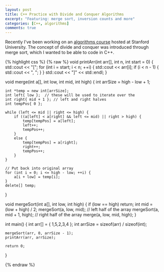 ```yaml
---
layout: post
title: C++ Practice with Divide and Conquer Algorithms
excerpt: "Featuring: merge sort, inversion counts and more"
categories: [C++, algorithms]
comments: true
---
```


Recently I've been working on an [algorithms course](https://lagunita.stanford.edu/courses/course-v1:Engineering+Algorithms1+SelfPaced/info) hosted at Stanford University. The concept of divide and conquer was introduced through merge sort, which I wanted to be able to code in C++. 

{% highlight css %} {% raw %}
void printArr(int arr[], int n, int start = 0) {
	std::cout << "[";
	for (int i = start; i < n; ++i) {
		std::cout << arr[i];
		if (i < n - 1) {
			std::cout << ", ";
		}
	}
	std::cout << "]" << std::endl;
}

void merge(int a[], int low, int mid, int high) {
	int arrSize = high - low + 1;

	int *temp = new int[arrSize];
	int left{ low };  // these will be used to iterate over the
	int right{ mid + 1 }; // left and right halves
	int tempPos{ 0 };

	while (left <= mid || right <= high) {
		if ((a[left] < a[right] && left <= mid) || right > high) {
			temp[tempPos] = a[left];
			left++;
			tempPos++;
		}
		else {
			temp[tempPos] = a[right];
			right++;
			tempPos++;
		}
	}

	// Put back into original array
	for (int i = 0; i <= high - low; ++i) {
		a[i + low] = temp[i];
	}
	delete[] temp;
}

void mergeSort(int a[], int low, int high) {
	if (low == high) return; 
	int mid = (low + high) / 2;
	mergeSort(a, low, mid); // left half of the array
	mergeSort(a, mid + 1, high); // right half of the array
	merge(a, low, mid, high);
}

int main() {
	int arr[] = { 1,5,2,3,4 };
	int arrSize = sizeof(arr) / sizeof(int);

	mergeSort(arr, 0, arrSize - 1);
	printArr(arr, arrSize);

	return 0;
}

{% endraw %}
